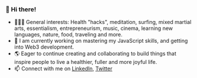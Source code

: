 ### 👋 Hi there!
- 🏄🏻‍♂️ General interests: Health "hacks", meditation, surfing, mixed martial arts, essentialism, entrepreneurism, music, cinema, learning new languages, nature, food, traveling and more.
- 🌱 I am currently working on mastering my JavaScript skills, and getting into Web3 development.
- 🌎 Eager to continue creating and collaborating to build things that inspire people to live a healthier, fuller and more joyful life.
- 📫 Connect with me on [LinkedIn](https://www.linkedin.com/in/germanokuerten/), [Twitter](https://www.twitter.com/germanokuerten/)

<!---
germanokuerten/germanokuerten is a ✨ special ✨ repository because its `README.md` (this file) appears on your GitHub profile.
You can click the Preview link to take a look at your changes.
--->
